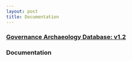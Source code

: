 ```yaml
---
layout: post
title: Documentation
---
```


### [Governance Archaeology Database: v1.2](https://airtable.com/appvYlkHheYBuvDdR/shrPD4OrKdIMAfgwP)

### Documentation
